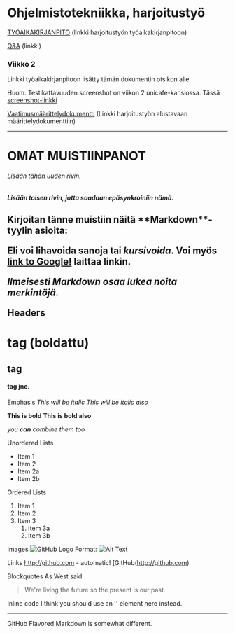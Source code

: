 # <h1> Ohjelmistotekniikka, harjoitustyö

[TYÖAIKAKIRJANPITO](https://github.com/karhelmi/ot-harjoitustyo/blob/master/dokumentaatio/tyoaikakirjanpito.md)
(linkki harjoitustyön työaikakirjanpitoon)

[Q&A](https://github.com/karhelmi/ot-harjoitustyo/blob/master/dokumentaatio/QetA.md) (linkki)


### <H3> Viikko 2

Linkki työaikakirjanpitoon lisätty tämän dokumentin otsikon alle.

Huom. Testikattavuuden screenshot on viikon 2 unicafe-kansiossa. Tässä [screenshot-linkki](https://github.com/karhelmi/ot-harjoitustyo/blob/master/laskarit/viikko2/unicafe/Screenshot_testikattavuus.png)

[Vaatimusmäärittelydokumentti](https://github.com/karhelmi/ot-harjoitustyo/blob/master/dokumentaatio/vaatimusmaarittely.md) (Linkki harjoitustyön alustavaan määrittelydokumenttiin)

*****************************
# <h1> OMAT MUISTIINPANOT
<h6> Lisään tähän uuden rivin.
<h5> Lisään toisen rivin, jotta saadaan epäsynkroiniin nämä.
<h2> Kirjoitan tänne muistiin näitä **Markdown**-tyylin asioita:

Eli voi **lihavoida** sanoja tai *kursivoida*. Voi myös [link to Google!](http://google.com) laittaa linkin.

*Ilmeisesti Markdown osaa lukea noita merkintöjä.*

Headers
# <h1> tag (boldattu)
## <h2> tag
#### <h4> tag jne.

Emphasis
*This will be italic*
_This will be italic also_

**This is bold**
__This is bold also__

_you **can** combine them too_

Unordered Lists
* Item 1
* Item 2
 * Item 2a
 * Item 2b

Ordered Lists
1. Item 1
1. Item 2
1. Item 3
   1. Item 3a
   1. Item 3b

Images
![GitHub Logo](/images/logo.png)
Format: ![Alt Text](url)

Links
http://github.com - automatic!
[GitHub(http://github.com)

Blockquotes
As West said:
> We're living the future so
> the present is our past.

Inline code
I think you should use an
'<addr>' element here instead.

*****
GitHub Flavored Markdown is somewhat different.

